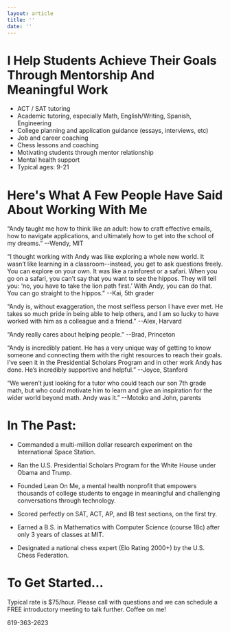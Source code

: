 ```yaml
---
layout: article
title: ''
date: ''
---
```


# I Help Students Achieve Their Goals Through Mentorship And Meaningful Work
- ACT / SAT tutoring
- Academic tutoring, especially Math, English/Writing, Spanish, Engineering
- College planning and application guidance (essays, interviews, etc)
- Job and career coaching
- Chess lessons and coaching
- Motivating students through mentor relationship
- Mental health support
- Typical ages: 9-21

# Here's What A Few People Have Said About Working With Me

“Andy taught me how to think like an adult: how to craft effective emails, how to navigate applications, and ultimately how to get into the school of my dreams.” --Wendy, MIT

“I thought working with Andy was like exploring a whole new world. It wasn’t like learning in a classroom--instead, you get to ask questions freely. You can explore on your own. It was like a rainforest or a safari. When you go on a safari, you can’t say that you want to see the hippos. They will tell you: ‘no, you have to take the lion path first.’ With Andy, you can do that. You can go straight to the hippos.” --Kai, 5th grader

“Andy is, without exaggeration, the most selfless person I have ever met. He takes so much pride in being able to help others, and I am so lucky to have worked with him as a colleague and a friend.” --Alex, Harvard

“Andy really cares about helping people.” --Brad, Princeton

“Andy is incredibly patient. He has a very unique way of getting to know someone and connecting them with the right resources to reach their goals. I’ve seen it in the Presidential Scholars Program and in other work Andy has done. He’s incredibly supportive and helpful.” --Joyce, Stanford

“We weren’t just looking for a tutor who could teach our son 7th grade math, but who could motivate him to learn and give an inspiration for the wider world beyond math. Andy was it.” --Motoko and John, parents

# In The Past:

- Commanded a multi-million dollar research experiment on the International Space Station.

- Ran the U.S. Presidential Scholars Program for the White House under Obama and Trump.

- Founded Lean On Me, a mental health nonprofit that empowers thousands of college students to engage in meaningful and challenging conversations through technology.

- Scored perfectly on SAT, ACT, AP, and IB test sections, on the first try.

- Earned a B.S. in Mathematics with Computer Science (course 18c) after only 3 years of classes at MIT.

- Designated a national chess expert (Elo Rating 2000+) by the U.S. Chess Federation.

# To Get Started...

Typical rate is $75/hour. Please call with questions and we can schedule a FREE introductory meeting to talk further. Coffee on me!

619-363-2623
